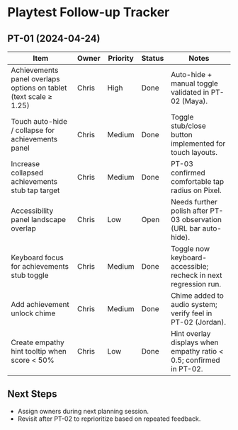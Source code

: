 # Playtest Follow-up Tracker

## PT-01 (2024-04-24)
| Item | Owner | Priority | Status | Notes |
|------|-------|----------|--------|-------|
| Achievements panel overlaps options on tablet (text scale ≥ 1.25) | Chris | High | Done | Auto-hide + manual toggle validated in PT-02 (Maya). |
| Touch auto-hide / collapse for achievements panel | Chris | Medium | Done | Toggle stub/close button implemented for touch layouts. |
| Increase collapsed achievements stub tap target | Chris | Medium | Done | PT-03 confirmed comfortable tap radius on Pixel. |
| Accessibility panel landscape overlap | Chris | Low | Open | Needs further polish after PT-03 observation (URL bar auto-hide). |
| Keyboard focus for achievements stub toggle | Chris | Medium | Done | Toggle now keyboard-accessible; recheck in next regression run. |
| Add achievement unlock chime | Chris | Medium | Done | Chime added to audio system; verify feel in PT-02 (Jordan). |
| Create empathy hint tooltip when score < 50% | Chris | Low | Done | Hint overlay displays when empathy ratio < 0.5; confirmed in PT-02. |

## Next Steps
- Assign owners during next planning session.
- Revisit after PT-02 to reprioritize based on repeated feedback.
